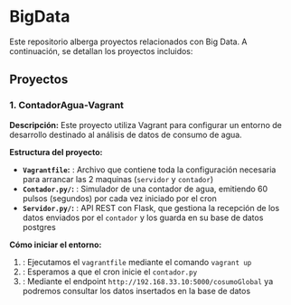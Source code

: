 # BigData

Este repositorio alberga proyectos relacionados con Big Data. A continuación, se detallan los proyectos incluidos:

## Proyectos

### 1. ContadorAgua-Vagrant

**Descripción:** Este proyecto utiliza Vagrant para configurar un entorno de desarrollo destinado al análisis de datos de consumo de agua.

**Estructura del proyecto:**

- **`Vagrantfile`:** : Archivo que contiene toda la configuración necesaria para arrancar las 2 maquinas (`servidor` y `contador`)
- **`Contador.py/`:** : Simulador de una contador de agua, emitiendo 60 pulsos (segundos) por cada vez iniciado por el cron
- **`Servidor.py/`:** : API REST con Flask, que gestiona la recepción de los datos enviados por el `contador` y los guarda en su base de datos postgres

**Cómo iniciar el entorno:**

1. : Ejecutamos el `vagrantfile` mediante el comando `vagrant up`
2. : Esperamos a que el cron inicie el `contador.py`
3. : Mediante el endpoint `http://192.168.33.10:5000/cosumoGlobal` ya podremos consultar los datos insertados en la base de datos

